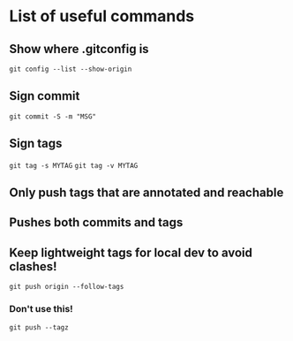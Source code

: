 # List of useful commands

## Show where .gitconfig is

`git config --list --show-origin`

## Sign commit

`git commit -S -m "MSG"`

## Sign tags

`git tag -s MYTAG`
`git tag -v MYTAG`

## Only push tags that are annotated and reachable
## Pushes both commits and tags
## Keep lightweight tags for local dev to avoid clashes!
`git push origin --follow-tags`

### Don't use this!
`git push --tagz`


